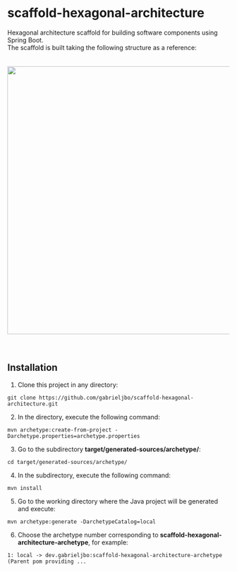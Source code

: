 # scaffold-hexagonal-architecture
Hexagonal architecture scaffold for building software components using Spring Boot. <br/>
The scaffold is built taking the following structure as a reference: <br/>
<br/>
<br/>
<img src="https://user-images.githubusercontent.com/42975550/89693155-470db080-d8d3-11ea-89a2-d4ee185b4b4a.png" width="638" height="607">
<br/>
<br/>
<br/>


## Installation

1. Clone this project in any directory:
```
git clone https://github.com/gabrieljbo/scaffold-hexagonal-architecture.git
```

2. In the directory, execute the following command:
```
mvn archetype:create-from-project -Darchetype.properties=archetype.properties
```

3. Go to the subdirectory **target/generated-sources/archetype/**:
```  
cd target/generated-sources/archetype/
```

4. In the subdirectory, execute the following command:
``` 
mvn install
```

5. Go to the working directory where the Java project will be generated and execute:
```  
mvn archetype:generate -DarchetypeCatalog=local
```

6. Choose the archetype number corresponding to **scaffold-hexagonal-architecture-archetype**, for example:
```
1: local -> dev.gabrieljbo:scaffold-hexagonal-architecture-archetype (Parent pom providing ...
``` 

